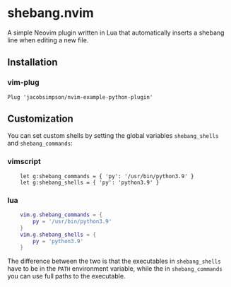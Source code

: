 # shebang.nvim

A simple Neovim plugin written in Lua that automatically inserts a shebang line
when editing a new file.

## Installation

### vim-plug
```VimL
Plug 'jacobsimpson/nvim-example-python-plugin'
```

## Customization

You can set custom shells by setting the global variables `shebang_shells` and
`shebang_commands`:

### vimscript
```VimL
    let g:shebang_commands = { 'py': '/usr/bin/python3.9' }
    let g:shebang_shells = { 'py': 'python3.9' }
```

### lua
```lua
    vim.g.shebang_commands = {
        py = '/usr/bin/python3.9'
    }
    vim.g.shebang_shells = {
        py = 'python3.9'
    }
```

The difference between the two is that the executables in `shebang_shells` have
to be in the `PATH` environment variable, while the in `shebang_commands` you
can use full paths to the executable.
